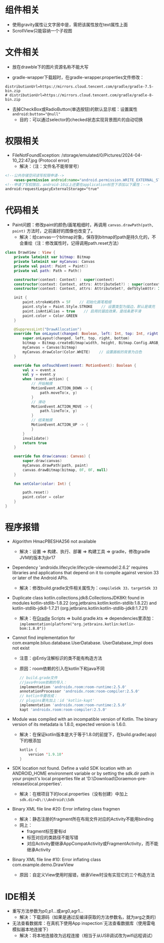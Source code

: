 # 组件相关

- 使用gravity属性让文字居中是，需把该属性放在text属性上面
- ScrollView只能容纳一个子视图

# 文件相关

- 放在drawble下的图片资源名称不能大写

- gradle-wrapper下载超时，在gradle-wrapper.properties文件修改：

~~~properties
distributionUrl=https://mirrors.cloud.tencent.com/gradle/gradle-7.5-bin.zip
# distributionUrl=https://mirrors.cloud.tencent.com/gradle/gradle-8-bin.zip
~~~

- 去掉CheckBox或RadioButton(单选按钮)的默认显示框：设置属性 `android:button="@null"`
  - 目的：可以通过selector的checked状态实现背景图片的自动切换

# 权限相关

- FileNotFoundException: /storage/emulated/0/Pictures/2024-04-10_22:47.jpg (Protocol error)
	- 解决：（注：文件名不能带冒号）

~~~xml
<!--公共存储空间读写权限申请-->
	<uses-permission android:name="android.permission.WRITE_EXTERNAL_STORAGE"/>
<!--申请了写权限后，android-10以上还要在application标签下添加以下属性：-->
android:requestLegacyExternalStorage="true"
~~~



# 代码相关

- Paint问题：修改paint的颜色/画笔粗细时，再调用 `canvas.drawPath(path, paint)` 方法时，之前画好的图像也改变了。
	- 解决：给canvas一个bitmap对象，保存到bitmap的path是持久化的，不会重绘（注：修改属性时，记得调用path.reset方法）

~~~kotlin
class DrawView : View {
	private lateinit var bitmap: Bitmap
	private lateinit var myCanvas: Canvas
	private val paint: Paint = Paint()
	private val path: Path = Path()

	constructor(context: Context) : super(context)
	constructor(context: Context, attrs: AttributeSet?) : super(context, attrs)
	constructor(context: Context, attrs: AttributeSet?, defStyleAttr: Int) : super(context, attrs, defStyleAttr)

	init {
		paint.strokeWidth = 5F    // 初始化画笔粗细
		paint.style = Paint.Style.STROKE    // 设置类型为描边，默认是填充
		paint.isAntiAlias = true    // 启用抗锯齿效果，是线条更平滑
		paint.color = Color.GREEN
	}

	@SuppressLint("DrawAllocation")
	override fun onLayout(changed: Boolean, left: Int, top: Int, right: Int, bottom: Int) {
		super.onLayout(changed, left, top, right, bottom)
		bitmap = Bitmap.createBitmap(width, height, Bitmap.Config.ARGB_8888)
		myCanvas = Canvas(bitmap)
		myCanvas.drawColor(Color.WHITE)    // 设置画板的背景为白色
	}

	override fun onTouchEvent(event: MotionEvent): Boolean {
		val x = event.x
		val y = event.y
		when (event.action) {
			// 开始触摸
			MotionEvent.ACTION_DOWN -> {
				path.moveTo(x, y)
			}
			// 滑动
			MotionEvent.ACTION_MOVE -> {
				path.lineTo(x, y)
			}
			// 结束触摸
			MotionEvent.ACTION_UP -> {
			}
		}
		invalidate()
		return true
	}

	override fun draw(canvas: Canvas) {
		super.draw(canvas)
		myCanvas.drawPath(path, paint)
		canvas.drawBitmap(bitmap, 0F, 0F, null)
	}
    
    fun setColor(color: Int) {

		path.reset()
		paint.color = color
	}
}
~~~


# 程序报错

- Algorithm HmacPBESHA256 not available
     - 解决：设置 => 构建、执行、部署 => 构建工具 => gradle，修改gradle JVM的版本为jbr17



- Dependency 'androidx.lifecycle:lifecycle-viewmodel:2.6.2' requires libraries and applications that
         depend on it to compile against version 33 or later of the
         Android APIs.
     - 解决：修改build.gradle文件相关属性为：`compileSdk 33，targetSdk 33`
- Duplicate class kotlin.collections.jdk8.CollectionsJDK8Kt found in modules kotlin-stdlib-1.8.22 (org.jetbrains.kotlin:kotlin-stdlib:1.8.22) and kotlin-stdlib-jdk8-1.7.21 (org.jetbrains.kotlin:kotlin-stdlib-jdk8:1.7.21)
  - 解决：在[Gradle](https://so.csdn.net/so/search?q=Gradle&spm=1001.2101.3001.7020) Scripts => build.gradle.kts => dependencies里添加：`implementation(platform("org.jetbrains.kotlin:kotlin-bom:1.8.0"))`



- Cannot find implementation for com.example.biluo.database.UserDatabase. UserDatabase_Impl does not exist

  - 注意：@Entiy注解标识的类不能有构造方法

  - 原因：room依赖的引入在kotlin下和java不同

    ~~~groovy
    // build.grade文件
    //java中room依赖的导入：
    implementation 'androidx.room:room-runtime:2.5.0'
    annotationProcessor 'androidx.room:room-compiler:2.5.0'
    // kotlin中要改成：
    // plugins要先加上：id 'kotlin-kapt'
    implementation 'androidx.room:room-runtime:2.5.0'
    kapt 'androidx.room:room-compiler:2.5.0'
    ~~~

- Module was compiled with an incompatible version of Kotlin. The binary version of its metadata is 1.8.0, expected version is 1.6.0.

  - 解决：在保证kotlin版本是大于等于1.8.0的前提下，在build.gradle(:app)下的根添加 

    ```kotlin
    kotlin {
        version '1.9.10'
    }
    ```

- SDK location not found. Define a valid SDK location with an ANDROID_HOME environment variable or by setting the sdk.dir path in your project's local properties file at 'D:\Download\Doraemon-pre-release\local.properties'.
  - 解决：在根项目下的local.properties（没有创建）中加上 `sdk.dir=D\:\\Android\\Sdk`

- Binary XML file line #20: Error inflating class fragmen

  - 解决：静态注册的fragment所在布局文件对应的Activity不能用binding
  - 网上：
    - fragment标签要有id
    - 标签对应的类路径不能写错
    - 对应Activity要继承AppCompatActivity或FragmentActivity，而不能继承Activity

- Binary XML file line #10: Error inflating class com.example.demo.DrawView

	- 原因：自定义View使用时报错，继承View时没有实现它的三个构造方法


# IDE相关

- 重写方法参数为p0,p1...或arg0,agr1...
  - 解决：下载源码（如果是通过反编译获取的方法参数名，就为arg之类的）
- 无法查看数据库：在真机下使用App inspection`无法查看数据库（使用雷电模拟器本地连接下）
	- 解决：将本地连接改为远程连接（相当于从USB调试改为wifi远程调试）
